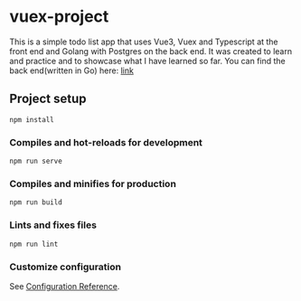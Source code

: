 # vuex-project
This is a simple todo list app that uses Vue3, Vuex and Typescript at the front end and Golang with Postgres on the back end.
It was created to learn and practice and to showcase what I have learned so far.
You can find the back end(written in Go) here:
<a href="https://github.com/ann-96/todolist-backend/">link</a>

## Project setup
```
npm install
```

### Compiles and hot-reloads for development
```
npm run serve
```

### Compiles and minifies for production
```
npm run build
```

### Lints and fixes files
```
npm run lint
```

### Customize configuration
See [Configuration Reference](https://cli.vuejs.org/config/).
